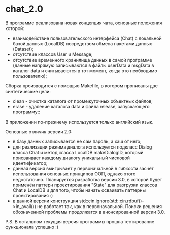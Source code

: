 # chat_2.0

В программе реализована новая концепция чата, основные положения которой:
- взаимодействие пользовательского интерфейса (Chat) с локальной базой данных (LocalDB) посредством обмена пакетами данных (Dataset);
- отсутствие классов User и Message;
- отсутствие временного хранилища данных в самой программе (данные напрямую записываются в файлы userData и msgData в каталог data и
считываеются в тот момент, когда это необходимо пользователю);

Сборка производится с помощью Makefile, в котором прописаны две синтетические цели:
- clean - очистка каталога от промежуточных объектных файлов;
- erase - удаление каталога data и файла release, запускающего программу;:

В приложении по-прежнему используется только английский язык.

Основные отличия версии 2.0:
- в базу данных записывается не сам пароль, а хэш от него;
- для реализации режима диалога используется подкласс Dialog класса Chat и метод класса LocalDB makeDialogID, который присваивает
каждому диалогу уникальный числовой идентификатор; 
- данная версия выигрывает у первоначальной в гибкости засчёт использования основных принципов ООП, однако этого недостаточно. 
Планируется разработка версии 3.0, в которой будет применён паттерн проектирования "State" для разгрузки классов Chat и LocalDB 
и для того, чтобы начать осваивать паттерны проектирования :) 
- в данной версии конструкция std::cin.ignore(std::cin.rdbuf()->in_avail()) не работает так, как в первоначальной. Поиски решения 
обозначенной проблемы продолжатся в анонсированной версии 3.0.

P.S. В остальном текущая версия программы прошла тестирование функционала успешно :)

